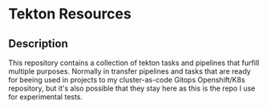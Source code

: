 # Tekton Resources

## Description
This repository contains a collection of tekton tasks and pipelines that furfill
multiple purposes. Normally in transfer pipelines and tasks that are ready for
beeing used in projects to my cluster-as-code Gitops Openshift/K8s repository,
but it's also possible that they stay here as this is the repo I use for
experimental tests.